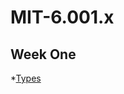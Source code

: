# MIT-6.001.x

## Week One

*[Types](https://github.com/vstradaa/MIT-6.001.x/blob/master/Week%20One/06.04.2020/notes.md)
